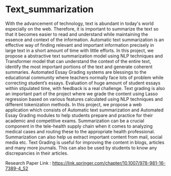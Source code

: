 # Text_summarization

With the advancement of technology, text is abundant in today's world especially on
the web. Therefore, it is important to summarize the text so that it becomes easier to
read and understand while maintaining the essence and context of the information.
Automatic text summarization is an effective way of finding relevant and important
information precisely in large text in a short amount of time with little efforts. In this
project, we propose a abstractive text summarization model using NLP techniques and
Transformer model that can understand the context of the entire text, identify the most
important portions of the text and generate coherent summaries.
Automated Essay Grading systems are blessings to the educational community where
teachers normally face lots of problem while correcting student’s essays. Evaluation of
huge amount of student essays within stipulated time, with feedback is a real challenge.
Text grading is also an important part of the project where we grade the content using
Lasso regression based on various features calculated using NLP techniques and
different tokenization methods.
In this project, we propose a web application which consists of Automatic text
summarization and Automated Essay Grading modules to help students prepare and
practice for their academic and competitive exams. Summarization can be a crucial
component in the tele-health supply chain when it comes to analyzing medical
cases and routing these to the appropriate health professional. Summarization can also
help us extract important content from mail, social media etc. Text Grading is useful
for improving the content in blogs, articles and many more journals. This can also be
used by students to know any discrepancies in their articles.

Research Paper Link : https://link.springer.com/chapter/10.1007/978-981-16-7389-4_52

